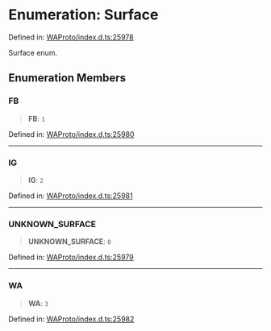 # Enumeration: Surface

Defined in: [WAProto/index.d.ts:25978](https://github.com/Fokusdotid/bail/blob/043003e0dc220c8f52aef36f90c7026f3a192427/WAProto/index.d.ts#L25978)

Surface enum.

## Enumeration Members

### FB

> **FB**: `1`

Defined in: [WAProto/index.d.ts:25980](https://github.com/Fokusdotid/bail/blob/043003e0dc220c8f52aef36f90c7026f3a192427/WAProto/index.d.ts#L25980)

***

### IG

> **IG**: `2`

Defined in: [WAProto/index.d.ts:25981](https://github.com/Fokusdotid/bail/blob/043003e0dc220c8f52aef36f90c7026f3a192427/WAProto/index.d.ts#L25981)

***

### UNKNOWN\_SURFACE

> **UNKNOWN\_SURFACE**: `0`

Defined in: [WAProto/index.d.ts:25979](https://github.com/Fokusdotid/bail/blob/043003e0dc220c8f52aef36f90c7026f3a192427/WAProto/index.d.ts#L25979)

***

### WA

> **WA**: `3`

Defined in: [WAProto/index.d.ts:25982](https://github.com/Fokusdotid/bail/blob/043003e0dc220c8f52aef36f90c7026f3a192427/WAProto/index.d.ts#L25982)
